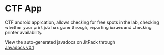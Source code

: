 # CTF App

CTF android application, allows checking for free spots in the lab, checking
whether your print job has gone through, reporting issues and checking 
printer availability.

<!--Current Release 0.1-->

View the auto-generated javadocs on JitPack through <br>
[Javadocs v0.1](https://jitpack.io/com/github/CTFMcGill/Ctf-Android/v0.1/javadoc/)



